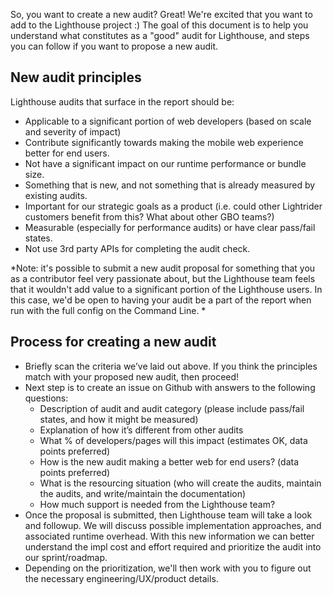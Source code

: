 So, you want to create a new audit? Great! We're excited that you want to add to the Lighthouse project :) The goal of this 
document is to help you understand what constitutes as a "good" audit for Lighthouse, and steps you can follow if you want
to propose a new audit. 

## New audit principles
Lighthouse audits that surface in the report should be: 
- Applicable to a significant portion of web developers (based on scale and severity of impact) 
- Contribute significantly towards making the mobile web experience better for end users. 
- Not have a significant impact on our runtime performance or bundle size. 
- Something that is new, and not something that is already measured by existing audits. 
- Important for our strategic goals as a product (i.e. could other Lightrider customers benefit from this? What about other GBO teams?)
- Measurable (especially for performance audits) or have clear pass/fail states. 
- Not use 3rd party APIs for completing the audit check. 

*Note: it's possible to submit a new audit proposal for something that you as a contributor feel very passionate about, but the 
Lighthouse team feels that it wouldn't add value to a significant portion of the Lighthouse users. In this case, we'd be open to 
having your audit be a part of the report when run with the full config on the Command Line. * 

## Process for creating a new audit
- Briefly scan the criteria we’ve laid out above. If you think the principles match with your proposed new audit, then proceed! 
- Next step is to create an issue on Github with answers to the following questions: 
   - Description of audit and audit category (please include pass/fail states, and how it might be measured)
   - Explanation of how it’s different from other audits
   - What % of developers/pages will this impact (estimates OK, data points preferred) 
   - How is the new audit making a better web for end users? (data points preferred)
   - What is the resourcing situation (who will create the audits, maintain the audits, and write/maintain the documentation) 
   - How much support is needed from the Lighthouse team?
- Once the proposal is submitted, then Lighthouse team will take a look and followup. We will discuss possible implementation approaches, and associated runtime overhead.
With this new information we can better understand the impl cost and effort required and prioritize the audit into our sprint/roadmap. 
- Depending on the prioritization, we'll then work with you to figure out the necessary engineering/UX/product details. 
